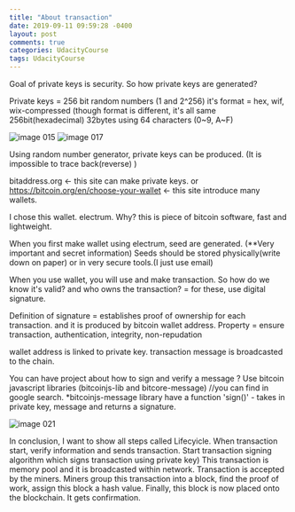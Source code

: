```yaml
---
title: "About transaction"
date: 2019-09-11 09:59:28 -0400
layout: post
comments: true
categories: UdacityCourse
tags: UdacityCourse
---
```


Goal of private keys is security. So how private keys are generated?

Private keys = 256 bit random numbers (1 and 2^256)
         it's format = hex, wif, wix-compressed  (though format is different, it's all same 256bit(hexadecimal)
         32bytes using 64 characters (0~9, A~F)

![image 015](https://user-images.githubusercontent.com/31816456/45399290-6f0e1e00-b682-11e8-99c7-d9a742f38f48.png)
![image 017](https://user-images.githubusercontent.com/31816456/45399262-5aca2100-b682-11e8-830c-8f951d9473e2.png)
       
Using random number generator, private keys can be produced. (It is impossible to trace back(reverse) )

bitaddress.org  <- this site can make private keys.
or https://bitcoin.org/en/choose-your-wallet <- this site introduce many wallets.

I chose this wallet. electrum.
Why? this is piece of bitcoin software, fast and lightweight.

When you first make wallet using electrum, seed are generated. (**Very important and secret information)
Seeds should be stored physically(write down on paper) or in very secure tools.(I just use email)


<Sign a transaction>
When you use wallet, you will use and make transaction. 
So how do we know it's valid? and who owns the transaction? 
  = for these, use digital signature.

Definition of signature = establishes proof of ownership for each transaction. and it is produced by bitcoin wallet address.
Property = ensure transaction, authentication, integrity, non-repudation

wallet address is linked to private key.
transaction message is broadcasted to the chain.

You can have project about how to sign and verify a message ?
Use bitcoin javascript libraries (bitcoinjs-lib and bitcore-message) //you can find in google search.
  *bitcoinjs-message library have a function 'sign()' - takes in private key, message and returns a signature.

![image 021](https://user-images.githubusercontent.com/31816456/45399321-9107a080-b682-11e8-9704-d5cd4d1e12b0.png)

In conclusion, I want to show all steps called Lifecyicle.
 When transaction start,
 verify information and sends transaction. Start transaction signing algorithm which signs transaction using private key)
 This transaction is memory pool and it is broadcasted within network.
 Transaction is accepted by the miners. Miners group this transaction into a block, find the proof of work, assign this block a hash value.
 Finally, this block is now placed onto the blockchain. It gets confirmation.
 
